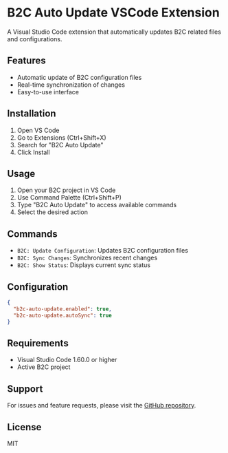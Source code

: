 # B2C Auto Update VSCode Extension

A Visual Studio Code extension that automatically updates B2C related files and configurations.

## Features

- Automatic update of B2C configuration files
- Real-time synchronization of changes
- Easy-to-use interface

## Installation

1. Open VS Code
2. Go to Extensions (Ctrl+Shift+X)
3. Search for "B2C Auto Update"
4. Click Install

## Usage

1. Open your B2C project in VS Code
2. Use Command Palette (Ctrl+Shift+P)
3. Type "B2C Auto Update" to access available commands
4. Select the desired action

## Commands

- `B2C: Update Configuration`: Updates B2C configuration files
- `B2C: Sync Changes`: Synchronizes recent changes
- `B2C: Show Status`: Displays current sync status

## Configuration

```json
{
  "b2c-auto-update.enabled": true,
  "b2c-auto-update.autoSync": true
}
```

## Requirements

- Visual Studio Code 1.60.0 or higher
- Active B2C project

## Support

For issues and feature requests, please visit the [GitHub repository](https://github.com/yourusername/b2c-auto-update).

## License

MIT
